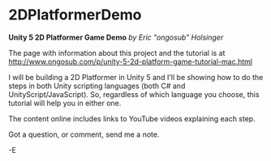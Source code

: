 # 2DPlatformerDemo
**Unity 5 2D Platformer Game Demo**
*by Eric "ongosub" Holsinger*

The page with information about this project and the tutorial is at
http://www.ongosub.com/p/unity-5-2d-platform-game-tutorial-mac.html

I will be building a 2D Platformer in Unity 5 and I'll be showing how to do the steps in both Unity scripting languages (both C# and UnityScript/JavaScript). So, regardless of which language you choose, this tutorial will help you in either one. 

The content online includes links to YouTube videos explaining each step.

Got a question, or comment, send me a note. 

-E

